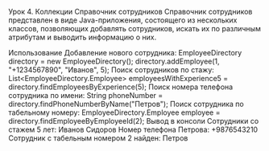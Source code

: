 Урок 4. Коллекции
Справочник сотрудников
Справочник сотрудников представлен в виде Java-приложения, состоящего из нескольких классов, позволяющих добавлять сотрудников, искать их по различным атрибутам и выводить информацию о них.

Использование
Добавление нового сотрудника:
EmployeeDirectory directory = new EmployeeDirectory();
directory.addEmployee(1, "+1234567890", "Иванов", 5);
Поиск сотрудников по стажу:
List<EmployeeDirectory.Employee> employeesWithExperience5 = directory.findEmployeesByExperience(5);
Поиск номера телефона сотрудника по имени:
String phoneNumber = directory.findPhoneNumberByName("Петров");
Поиск сотрудника по табельному номеру:
EmployeeDirectory.Employee employee = directory.findEmployeeByEmployeeId(2);
Вывод в консоли
Сотрудники со стажем 5 лет:
Иванов
Сидоров
Номер телефона Петрова: +9876543210
Сотрудник с табельным номером 2 найден: Петров
